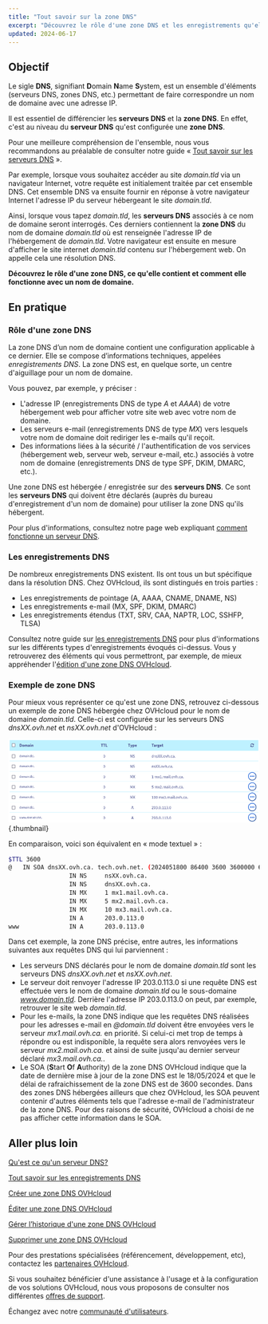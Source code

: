 ```yaml
---
title: "Tout savoir sur la zone DNS"
excerpt: "Découvrez le rôle d'une zone DNS et les enregistrements qu'elle contient pour un nom de domaine"
updated: 2024-06-17
---
```


## Objectif

Le sigle **DNS**, signifiant **D**omain **N**ame **S**ystem, est un ensemble d'éléments (serveurs DNS, zones DNS, etc.) permettant de faire correspondre un nom de domaine avec une adresse IP.

Il est essentiel de différencier les **serveurs DNS** et la **zone DNS**. En effet, c'est au niveau du **serveur DNS** qu'est configurée une **zone DNS**.

Pour une meilleure compréhension de l'ensemble, nous vous recommandons au préalable de consulter notre guide « [Tout savoir sur les serveurs DNS](/pages/web_cloud/domains/dns_server_general_information) ».

Par exemple, lorsque vous souhaitez accéder au site *domain.tld* via un navigateur Internet, votre requête est initialement traitée par cet ensemble DNS. Cet ensemble DNS va ensuite fournir en réponse à votre navigateur Internet l'adresse IP du serveur hébergeant le site *domain.tld*.

Ainsi, lorsque vous tapez *domain.tld*, les **serveurs DNS** associés à ce nom de domaine seront interrogés. Ces derniers contiennent la **zone DNS** du nom de domaine *domain.tld* où est renseignée l'adresse IP de l'hébergement de *domain.tld*. Votre navigateur est ensuite en mesure d'afficher le site internet *domain.tld* contenu sur l'hébergement web. On appelle cela une résolution DNS.

**Découvrez le rôle d'une zone DNS, ce qu'elle contient et comment elle fonctionne avec un nom de domaine.**

## En pratique

### Rôle d'une zone DNS

La zone DNS d’un nom de domaine contient une configuration applicable à ce dernier. Elle se compose d’informations techniques, appelées *enregistrements DNS*. La zone DNS est, en quelque sorte, un centre d'aiguillage pour un nom de domaine.

Vous pouvez, par exemple, y préciser :

- L'adresse IP (enregistrements DNS de type *A* et *AAAA*) de votre hébergement web pour afficher votre site web avec votre nom de domaine.
- Les serveurs e-mail (enregistrements DNS de type *MX*) vers lesquels votre nom de domaine doit rediriger les e-mails qu'il reçoit.
- Des informations liées à la sécurité / l'authentification de vos services (hébergement web, serveur web, serveur e-mail, etc.) associés à votre nom de domaine (enregistrements DNS de type SPF, DKIM, DMARC, etc.).

Une zone DNS est hébergée / enregistrée sur des **serveurs DNS**. Ce sont les **serveurs DNS** qui doivent être déclarés (auprès du bureau d'enregistrement d'un nom de domaine) pour utiliser la zone DNS qu'ils hébergent. 

Pour plus d'informations, consultez notre page web expliquant [comment fonctionne un serveur DNS](/links/web/domains-dns-server).

### Les enregistrements DNS

De nombreux enregistrements DNS existent. Ils ont tous un but spécifique dans la résolution DNS. Chez OVHcloud, ils sont distingués en trois parties : 

- Les enregistrements de pointage (A, AAAA, CNAME, DNAME, NS)
- Les enregistrements e-mail (MX, SPF, DKIM, DMARC)
- Les enregistrements étendus (TXT, SRV, CAA, NAPTR, LOC, SSHFP, TLSA)

Consultez notre guide sur [les enregistrements DNS](/pages/web_cloud/domains/dns_zone_records) pour plus d'informations sur les différents types d'enregistrements évoqués ci-dessus. Vous y retrouverez des éléments qui vous permettront, par exemple, de mieux appréhender l'[édition d'une zone DNS OVHcloud](/pages/web_cloud/domains/dns_zone_edit).

### Exemple de zone DNS

Pour mieux vous représenter ce qu'est une zone DNS, retrouvez ci-dessous un exemple de zone DNS hébergée chez OVHcloud pour le nom de domaine *domain.tld*. Celle-ci est configurée sur les serveurs DNS *dnsXX.ovh.net* et *nsXX.ovh.net* d'OVHcloud :

![DNS zone dashboard](/pages/assets/screens/control_panel/product-selection/web-cloud/domain-dns/dns-zone/dns-zone-dashboard-ca.png){.thumbnail}

En comparaison, voici son équivalent en « mode textuel » :

```bash
$TTL 3600
@	IN SOA dnsXX.ovh.ca. tech.ovh.net. (2024051800 86400 3600 3600000 60)
                 IN NS     nsXX.ovh.ca.
                 IN NS     dnsXX.ovh.ca.
                 IN MX     1 mx1.mail.ovh.ca.
                 IN MX     5 mx2.mail.ovh.ca.
                 IN MX     10 mx3.mail.ovh.ca.
                 IN A      203.0.113.0
www              IN A      203.0.113.0
```

Dans cet exemple, la zone DNS précise, entre autres, les informations suivantes aux requêtes DNS qui lui parviennent :

- Les serveurs DNS déclarés pour le nom de domaine *domain.tld* sont les serveurs DNS *dnsXX.ovh.net* et *nsXX.ovh.net*.
- Le serveur doit renvoyer l'adresse IP 203.0.113.0 si une requête DNS est effectuée vers le nom de domaine *domain.tld* ou le sous-domaine *www.domain.tld*. Derrière l'adresse IP 203.0.113.0 on peut, par exemple, retrouver le site web *domain.tld*.
- Pour les e-mails, la zone DNS indique que les requêtes DNS réalisées pour les adresses e-mail en *@domain.tld* doivent être envoyées vers le serveur *mx1.mail.ovh.ca.* en priorité. Si celui-ci met trop de temps à répondre ou est indisponible, la requête sera alors renvoyées vers le serveur *mx2.mail.ovh.ca.* et ainsi de suite jusqu'au dernier serveur déclaré *mx3.mail.ovh.ca.*.
- Le SOA (**S**tart **O**f **A**uthority) de la zone DNS OVHcloud indique que la date de dernière mise à jour de la zone DNS est le 18/05/2024 et que le délai de rafraichissement de la zone DNS est de 3600 secondes. Dans des zones DNS hébergées ailleurs que chez OVHcloud, les SOA peuvent contenir d'autres éléments tels que l'adresse e-mail de l'administrateur de la zone DNS. Pour des raisons de sécurité, OVHcloud a choisi de ne pas afficher cette information dans le SOA.

## Aller plus loin

[Qu'est ce qu'un serveur DNS?](/pages/web_cloud/domains/dns_server_general_information)

[Tout savoir sur les enregistrements DNS](/pages/web_cloud/domains/dns_zone_records)

[Créer une zone DNS OVHcloud](/pages/web_cloud/domains/dns_zone_create)

[Éditer une zone DNS OVHcloud](/pages/web_cloud/domains/dns_zone_edit)

[Gérer l’historique d'une zone DNS OVHcloud](/pages/web_cloud/domains/dns_zone_history)

[Supprimer une zone DNS OVHcloud](/pages/web_cloud/domains/dns_zone_deletion)

Pour des prestations spécialisées (référencement, développement, etc), contactez les [partenaires OVHcloud](/links/partner).

Si vous souhaitez bénéficier d'une assistance à l'usage et à la configuration de vos solutions OVHcloud, nous vous proposons de consulter nos différentes [offres de support](/links/support).

Échangez avec notre [communauté d'utilisateurs](/links/community).